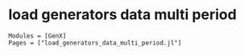 # load generators data multi period
```@autodocs
Modules = [GenX]
Pages = ["load_generators_data_multi_period.jl"]
```